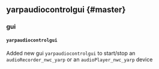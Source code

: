 yarpaudiocontrolgui {#master}
-------------------

### gui

#### `yarpaudiocontrolgui`

Added new gui `yarpaudiocontrolgui` to start/stop an `audioRecorder_nwc_yarp` or an `audioPlayer_nwc_yarp` device